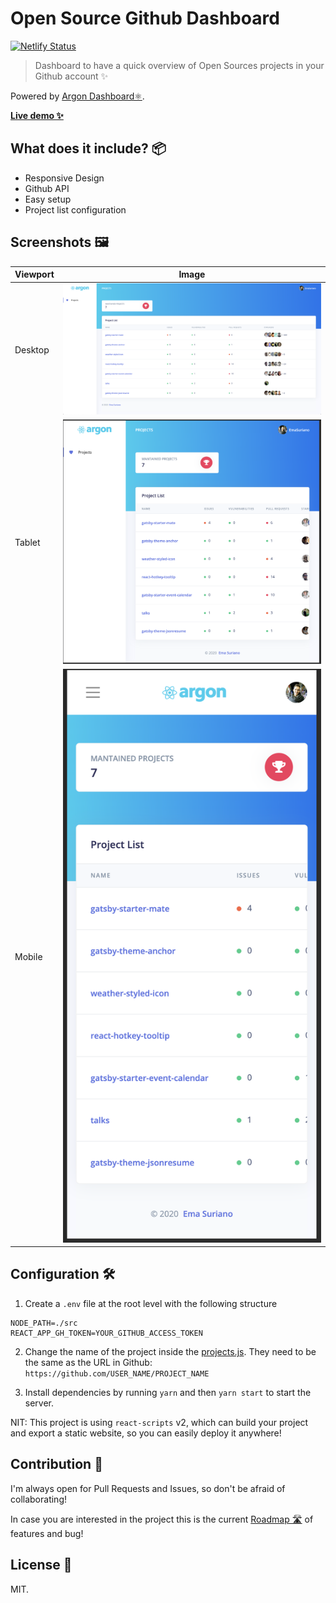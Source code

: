 # Open Source Github Dashboard

[![Netlify Status](https://api.netlify.com/api/v1/badges/060f6655-b693-402a-8eee-39836d3ffca2/deploy-status)](https://app.netlify.com/sites/oss-dashboard-emasuriano/deploys)

> Dashboard to have a quick overview of Open Sources projects in your Github account ✨

Powered by [Argon Dashboard⚛️](https://github.com/creativetimofficial/argon-dashboard-react).

**[Live demo ✨](https://oss-dashboard.netlify.com)**

## What does it include? 📦

- Responsive Design
- Github API
- Easy setup
- Project list configuration

## Screenshots 🖼

| Viewport | Image                          |
| -------- | ------------------------------ |
| Desktop  | ![Desktop](./docs/desktop.png) |
| Tablet   | ![Tablet](./docs/tablet.png)   |
| Mobile   | ![Mobile](./docs/mobile.png)   |

## Configuration 🛠

1. Create a `.env` file at the root level with the following structure

```text
NODE_PATH=./src
REACT_APP_GH_TOKEN=YOUR_GITHUB_ACCESS_TOKEN
```

2. Change the name of the project inside the [projects.js](https://github.com/EmaSuriano/oss-project-dashboard/blob/master/src/projects.js). They need to be the same as the URL in Github: `https://github.com/USER_NAME/PROJECT_NAME`

3. Install dependencies by running `yarn` and then `yarn start` to start the server.

NIT: This project is using `react-scripts` v2, which can build your project and export a static website, so you can easily deploy it anywhere!

## Contribution 💪

I'm always open for Pull Requests and Issues, so don't be afraid of collaborating!

In case you are interested in the project this is the current [Roadmap 🛣](./ROADMAP.md) of features and bug!

## License 📝

MIT.
